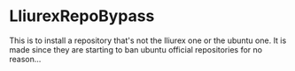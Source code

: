 # LliurexRepoBypass

This is to install a repository that's not the lliurex one or the ubuntu one. It is made since they are starting to ban ubuntu official repositories for no reason...
